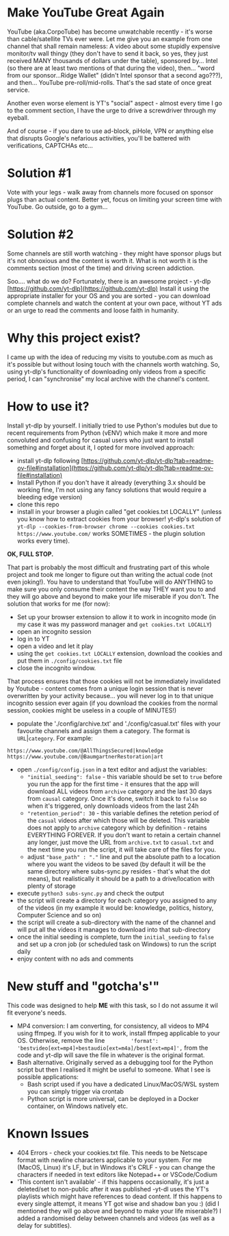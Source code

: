 # Make YouTube Great Again

YouTube (aka.CorpoTube) has become unwatchable recently - it's worse than cable/satellite TVs ever were.
Let me give you an example from one channel that shall remain nameless:
A video about some stupidly expensive monitor/tv wall thingy (they don't have to send it back, so yes, they just received MANY thousands of dollars under the table), sponsored by... Intel (so there are at least two mentions of that during the video), then... "word from our sponsor...Ridge Wallet" (didn't Intel sponsor that a second ago???), and then... YouTube pre-roll/mid-rolls. That's the sad state of once great service.

Another even worse element is YT's "social" aspect - almost every time I go to the comment section, I have the urge to drive a screwdriver through my eyeball.

And of course - if you dare to use ad-block, piHole, VPN or anything else that disrupts Google's nefarious activities, you'll be battered with verifications, CAPTCHAs etc...

# Solution #1
Vote with your legs - walk away from channels more focused on sponsor plugs than actual content.
Better yet, focus on limiting your screen time with YouTube. Go outside, go to a gym... 

# Solution #2
Some channels are still worth watching - they might have sponsor plugs but it's not obnoxious and the content is worth it.
What is not worth it is the comments section (most of the time) and driving screen addiction.

Soo.... what do we do?
Fortunately, there is an awesome project - yt-dlp [https://github.com/yt-dlp](https://github.com/yt-dlp)
Install it using the appropriate installer for your OS and you are sorted - you can download complete channels and watch the content at your own pace, without YT ads or an urge to read the comments and loose faith in humanity.

# Why this project exist?
I came up with the idea of reducing my visits to youtube.com as much as it's possible but without losing touch with the channels worth watching.
So, using yt-dlp's functionality of downloading only videos from a specific period, I can "synchronise" my local archive with the channel's content.

# How to use it?
Install yt-dlp by yourself. I initially tried to use Python's modules but due to recent requirements from Python (vENV) which make it more and more convoluted and confusing for casual users who just want to install something and forget about it, I opted for more involved approach:
* install yt-dlp following [https://github.com/yt-dlp/yt-dlp?tab=readme-ov-file#installation](https://github.com/yt-dlp/yt-dlp?tab=readme-ov-file#installation)
* Install Python if you don't have it already (everything 3.x should be working fine, I'm not using any fancy solutions that would require a bleeding edge version)
* clone this repo
* install in your browser a plugin called "get cookies.txt LOCALLY" (unless you know how to extract cookies from your browser! yt-dlp's solution of `yt-dlp --cookies-from-browser chrome --cookies cookies.txt https://www.youtube.com/` works SOMETIMES - the plugin solution works every time).

**OK, FULL STOP.**

That part is probably the most difficult and frustrating part of this whole project and took me longer to figure out than writing the actual code (not even joking!).
You have to understand that YouTube will do ANYTHING to make sure you only consume their content the way THEY want you to and they will go above and beyond to make your life miserable if you don't.
The solution that works for me (for now):
* Set up your browser extension to allow it to work in incognito mode (in my case it was my password manager and `get cookies.txt LOCALLY`)
* open an incognito session
* log in to YT
* open a video and let it play 
* using the `get cookies.txt LOCALLY` extension, download the cookies and put them in `./config/cookies.txt` file
* close the incognito window. 

That process ensures that those cookies will not be immediately invalidated by Youtube - content comes from a unique login session that is never overwritten by your activity because... you will never log in to that unique incognito session ever again (if you download the cookies from the normal session, cookies might be useless in a couple of MINUTES!)

* populate the './config/archive.txt' and './config/casual.txt' files with your favourite channels and assign them a category. The format is `URL`|`category`. For example:

```
https://www.youtube.com/@AllThingsSecured|knowledge
https://www.youtube.com/@BaumgartnerRestoration|art
```
* open `./config/config.json` in a text editor and adjust the variables:
    * `"initial_seeding": false` - this variable should be set to `true` before you run the app for the first time - it ensures that the app will download ALL videos from `archive` category and the last 30 days from `causal` category. Once it's done, switch  it back to `false` so when it's triggered, only downloads videos from the last 24h
    * `"retention_period": 30` - this variable defines the retetion period of the `casual` videos after which those will be deleted. This variable does not apply to `archive` category which by definition - retains EVERYTHING FOREVER. If you don't want to retain a certain channel any longer, just move the URL from  `archive.txt` to `casual.txt` and the next time you run the script, it will take care of the files for you.
    * adjust `"base_path" : "."` line and put the absolute path to a location where you want the videos to be saved (by default it will be the same directory where subs-sync.py resides - that's what the dot means), but realistically it should be a path to a drive/location with plenty of storage
* execute `python3 subs-sync.py` and check the output
* the script will create a directory for each category you assigned to any of the videos (in my example it would be: knowledge, politics, history, Computer Science and so on)
* the script will create a sub-directory with the name of the channel and will put all the videos it manages to download into that sub-directory
* once the initial seeding is complete, turn the `initial_seeding` to `false` and set up a cron job (or scheduled task on Windows) to run the script daily
* enjoy content with no ads and comments

# New stuff and "gotcha's'"
This code was designed to help **ME** with this task, so I do not assume it wil fit everyone's needs.
* MP4 conversion: I am converting, for consistency, all videos to MP4 using ffmpeg. If you wish for it to work, install ffmpeg applicable to your OS. Otherwise, remove the line `        'format': 'bestvideo[ext=mp4]+bestaudio[ext=m4a]/best[ext=mp4]',` from the code and yt-dlp will save the file in whatever is the original format.
* Bash alternative. Originally served as a debugging tool for the Python script but then I realised it might be useful to someone.
What I see is possible applications:
    * Bash script used if you have a dedicated Linux/MacOS/WSL system you can simply trigger via crontab
    * Python script is more universal, can be deployed in a Docker container, on Windows natively etc.

# Known Issues
* 404 Errors - check your cookies.txt file. This needs to be Netscape format with newline characters applicable to your system. For me (MacOS, Linux) it's LF, but in Windows it's CRLF - you can change the characters if needed in text editors like Notepad++ or VSCode/Codium
* 'This content isn't available' - if this happens occasionally, it's just a deleted/set to non-public after it was published -yt-dl uses the YT's playlists which might have references to dead content. If this happens to every single attempt, it means YT got wise and shadow ban you :) (did I mentioned they will go above and beyond to make your life miserable?) I added a randomised delay between channels and videos (as well as a delay for subtitles).